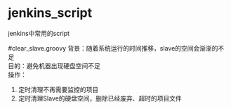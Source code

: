# jenkins_script
jenkins中常用的script

#clear_slave.groovy
背景：随着系统运行的时间推移，slave的空间会渐渐的不足<br/>
目的：避免机器出现硬盘空间不足<br/>
操作：<br/>
1. 定时清理不再需要监控的项目<br/>
2. 定时清理Slave的硬盘空间，删除已经废弃、超时的项目文件<br/>
